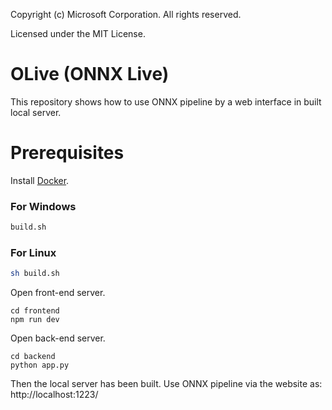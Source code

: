 Copyright (c) Microsoft Corporation. All rights reserved.

Licensed under the MIT License.


# OLive (ONNX Live)

This repository shows how to use ONNX pipeline by a web interface in built local server.

# Prerequisites
Install [Docker](https://docs.docker.com/install/).
### For Windows
```bash
build.sh
```

### For Linux
```bash
sh build.sh
```


Open front-end server.
```
cd frontend
npm run dev
```

Open back-end server.
```
cd backend
python app.py
```

Then the local server has been built. Use ONNX pipeline via the website as:
http://localhost:1223/

